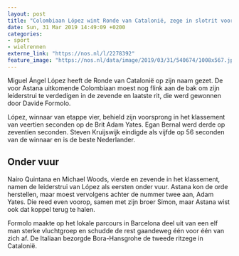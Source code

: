 ```yaml
---
layout: post
title: "Colombiaan López wint Ronde van Catalonië, zege in slotrit voor Formolo"
date: Sun, 31 Mar 2019 14:49:09 +0200
categories: 
- sport 
- wielrennen 
externe_link: "https://nos.nl/l/2278392"
feature_image: "https://nos.nl/data/image/2019/03/31/540674/1008x567.jpg"
---
```


<p>Miguel Ángel López heeft de Ronde van Catalonië op zijn naam gezet. De voor Astana uitkomende Colombiaan moest nog flink aan de bak om zijn leiderstrui te verdedigen in de zevende en laatste rit, die werd gewonnen door Davide Formolo.</p>
<p>López, winnaar van etappe vier, behield zijn voorsprong in het klassement van veertien seconden op de Brit Adam Yates. Egan Bernal werd derde op zeventien seconden. Steven Kruijswijk eindigde als vijfde op 56 seconden van de winnaar en is de beste Nederlander.</p>
<h2>Onder vuur</h2>
<p>Nairo Quintana en Michael Woods, vierde en zevende in het klassement, namen de leiderstrui van López als eersten onder vuur. Astana kon de orde herstellen, maar moest vervolgens achter de nummer twee aan, Adam Yates. Die reed even voorop, samen met zijn broer Simon, maar Astana wist ook dat koppel terug te halen.</p>
<p>Formolo maakte op het lokale parcours in Barcelona deel uit van een elf man sterke vluchtgroep en schudde de rest gaandeweg één voor één van zich af. De Italiaan bezorgde Bora-Hansgrohe de tweede ritzege in Catalonië.</p>
